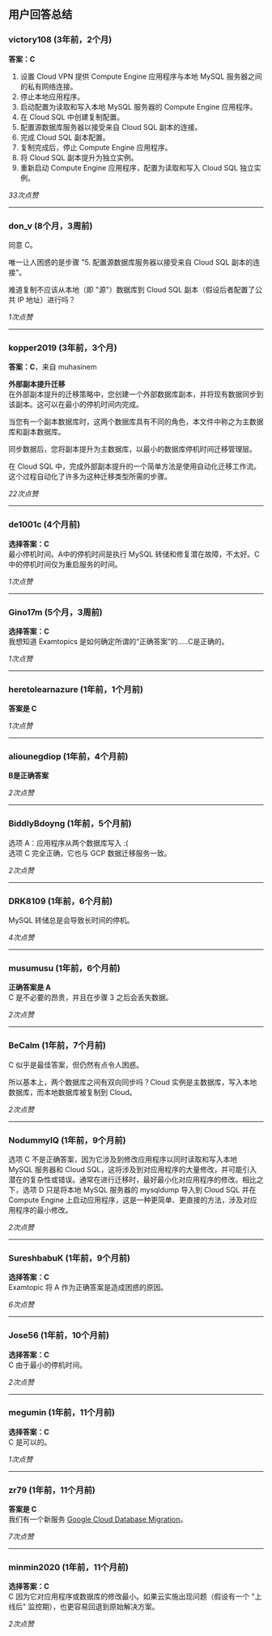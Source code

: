 ## 用户回答总结

### **victory108 (3年前，2个月)**
**答案：C**  
1. 设置 Cloud VPN 提供 Compute Engine 应用程序与本地 MySQL 服务器之间的私有网络连接。  
2. 停止本地应用程序。  
3. 启动配置为读取和写入本地 MySQL 服务器的 Compute Engine 应用程序。  
4. 在 Cloud SQL 中创建复制配置。  
5. 配置源数据库服务器以接受来自 Cloud SQL 副本的连接。  
6. 完成 Cloud SQL 副本配置。  
7. 复制完成后，停止 Compute Engine 应用程序。  
8. 将 Cloud SQL 副本提升为独立实例。  
9. 重新启动 Compute Engine 应用程序，配置为读取和写入 Cloud SQL 独立实例。

*33次点赞*

---

### **don_v (8个月，3周前)**  
同意 C。
  
唯一让人困惑的是步骤 "5. 配置源数据库服务器以接受来自 Cloud SQL 副本的连接"。
  
难道复制不应该从本地（即 "源"）数据库到 Cloud SQL 副本（假设后者配置了公共 IP 地址）进行吗？

*1次点赞*

---

### **kopper2019 (3年前，3个月)**
**答案：C**，来自 muhasinem

**外部副本提升迁移**  
在外部副本提升的迁移策略中，您创建一个外部数据库副本，并将现有数据同步到该副本。这可以在最小的停机时间内完成。
  
当您有一个副本数据库时，这两个数据库具有不同的角色，本文件中称之为主数据库和副本数据库。
  
同步数据后，您将副本提升为主数据库，以最小的数据库停机时间迁移管理层。
  
在 Cloud SQL 中，完成外部副本提升的一个简单方法是使用自动化迁移工作流。这个过程自动化了许多为这种迁移类型所需的步骤。

*22次点赞*

---

### **de1001c (4个月前)**
**选择答案：C**  
最小停机时间。A中的停机时间是执行 MySQL 转储和修复潜在故障，不太好。C中的停机时间仅为重启服务的时间。

*1次点赞*

---

### **Gino17m (5个月，3周前)**
**选择答案：C**  
我想知道 Examtopics 是如何确定所谓的“正确答案”的.....C是正确的。

*1次点赞*

---

### **heretolearnazure (1年前，1个月前)**
**答案是 C**

*1次点赞*

---

### **aliounegdiop (1年前，4个月前)**
**B是正确答案**

*2次点赞*

---

### **BiddlyBdoyng (1年前，5个月前)**  
选项 A：应用程序从两个数据库写入 :(    
选项 C 完全正确，它也与 GCP 数据迁移服务一致。

*2次点赞*

---

### **DRK8109 (1年前，6个月前)**  
MySQL 转储总是会导致长时间的停机。

*4次点赞*

---

### **musumusu (1年前，6个月前)**
**正确答案是 A**    
C 是不必要的昂贵，并且在步骤 3 之后会丢失数据。

*2次点赞*

---

### **BeCalm (1年前，7个月前)**  
C 似乎是最佳答案，但仍然有点令人困惑。
  
所以基本上，两个数据库之间有双向同步吗？Cloud 实例是主数据库，写入本地数据库，而本地数据库被复制到 Cloud。

*2次点赞*

---

### **NodummyIQ (1年前，9个月前)**  
选项 C 不是正确答案，因为它涉及到修改应用程序以同时读取和写入本地 MySQL 服务器和 Cloud SQL，这将涉及到对应用程序的大量修改，并可能引入潜在的复杂性或错误。通常在进行迁移时，最好最小化对应用程序的修改。相比之下，选项 D 只是将本地 MySQL 服务器的 mysqldump 导入到 Cloud SQL 并在 Compute Engine 上启动应用程序，这是一种更简单、更直接的方法，涉及对应用程序的最小修改。

*2次点赞*

---

### **SureshbabuK (1年前，9个月前)**
**选择答案：C**    
Examtopic 将 A 作为正确答案是造成困惑的原因。

*6次点赞*

---

### **Jose56 (1年前，10个月前)**
**选择答案：C**    
C 由于最小的停机时间。

*2次点赞*

---

### **megumin (1年前，11个月前)**
**选择答案：C**    
C 是可以的。

*1次点赞*

---

### **zr79 (1年前，11个月前)**
**答案是 C**    
我们有一个新服务 [Google Cloud Database Migration](https://cloud.google.com/database-migration)。

*7次点赞*

---

### **minmin2020 (1年前，11个月前)**
**选择答案：C**    
C 因为它对应用程序或数据库的修改最小。如果云实施出现问题（假设有一个 "上线后" 监控期），也更容易回退到原始解决方案。

*2次点赞*
